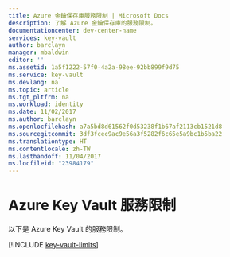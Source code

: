 ```yaml
---
title: Azure 金鑰保存庫服務限制 | Microsoft Docs
description: 了解 Azure 金鑰保存庫的服務限制。
documentationcenter: dev-center-name
services: key-vault
author: barclayn
manager: mbaldwin
editor: ''
ms.assetid: 1a5f1222-57f0-4a2a-98ee-92bb899f9d75
ms.service: key-vault
ms.devlang: na
ms.topic: article
ms.tgt_pltfrm: na
ms.workload: identity
ms.date: 11/02/2017
ms.author: barclayn
ms.openlocfilehash: a7a5bd8d61562f0d53238f1b67af2113cb1521d8
ms.sourcegitcommit: 3df3fcec9ac9e56a3f5282f6c65e5a9bc1b5ba22
ms.translationtype: HT
ms.contentlocale: zh-TW
ms.lasthandoff: 11/04/2017
ms.locfileid: "23984179"
---
```

# <a name="azure-key-vault-service-limits"></a>Azure Key Vault 服務限制
以下是 Azure Key Vault 的服務限制。

[!INCLUDE [key-vault-limits](../../includes/key-vault-limits.md)]

